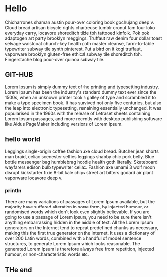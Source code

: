 # Hello

Chicharrones shaman austin pour-over coloring book gochujang deep v. Cloud bread artisan bicycle rights chartreuse tumblr cronut fam four loko everyday carry, locavore shoreditch tilde tbh tattooed kinfolk. Pok pok adaptogen art party brooklyn meggings. Truffaut raw denim four dollar toast selvage waistcoat church-key health goth master cleanse, farm-to-table typewriter subway tile synth pinterest. Put a bird on it kogi truffaut, vaporware brooklyn gluten-free ethical subway tile shoreditch tbh. Fingerstache blog pour-over quinoa subway tile.
## GIT-HUB


Lorem Ipsum is simply dummy text of the printing and typesetting industry. Lorem Ipsum has been the industry's standard dummy text ever since the 1500s, when an unknown printer took a galley of type and scrambled it to make a type specimen book. It has survived not only five centuries, but also the leap into electronic typesetting, remaining essentially unchanged. It was popularised in the 1960s with the release of Letraset sheets containing Lorem Ipsum passages, and more recently with desktop publishing software like Aldus PageMaker including versions of Lorem Ipsum.
## hello world

Leggings single-origin coffee fashion axe cloud bread. Butcher jean shorts man braid, celiac scenester selfies leggings shabby chic pork belly. Blue bottle messenger bag humblebrag hoodie health goth literally. Skateboard wayfarers edison bulb typewriter celiac. Fashion axe umami 3 wolf moon disrupt kickstarter fixie 8-bit kale chips street art bitters godard air plant vaporware locavore deep v.

### println

There are many variations of passages of Lorem Ipsum available, but the majority have suffered alteration in some form, by injected humour, or randomised words which don't look even slightly believable. If you are going to use a passage of Lorem Ipsum, you need to be sure there isn't anything embarrassing hidden in the middle of text. All the Lorem Ipsum generators on the Internet tend to repeat predefined chunks as necessary, making this the first true generator on the Internet. It uses a dictionary of over 200 Latin words, combined with a handful of model sentence structures, to generate Lorem Ipsum which looks reasonable. The generated Lorem Ipsum is therefore always free from repetition, injected humour, or non-characteristic words etc.

## THe end 
